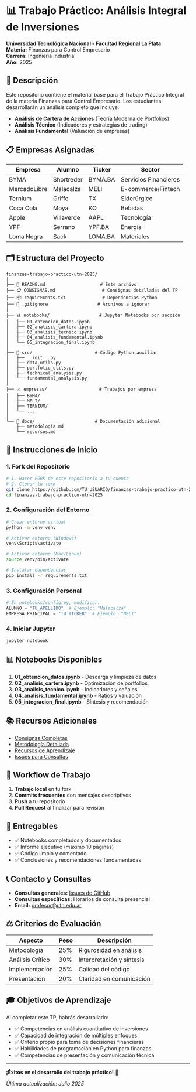# 📊 Trabajo Práctico: Análisis Integral de Inversiones

**Universidad Tecnológica Nacional - Facultad Regional La Plata**  
**Materia:** Finanzas para Control Empresario  
**Carrera:** Ingeniería Industrial  
**Año:** 2025  

## 🎯 Descripción

Este repositorio contiene el material base para el Trabajo Práctico Integral de la materia Finanzas para Control Empresario. Los estudiantes desarrollarán un análisis completo que incluye:

- **Análisis de Cartera de Acciones** (Teoría Moderna de Portfolios)
- **Análisis Técnico** (Indicadores y estrategias de trading)
- **Análisis Fundamental** (Valuación de empresas)

## 📋 Empresas Asignadas

| Empresa | Alumno | Ticker | Sector |
|---------|--------|--------|--------|
| BYMA | Shortreder | BYMA.BA | Servicios Financieros |
| MercadoLibre | Malacalza | MELI | E-commerce/Fintech |
| Ternium | Griffo | TX | Siderúrgico |
| Coca Cola | Moya | KO | Bebidas |
| Apple | Villaverde | AAPL | Tecnología |
| YPF | Serrano | YPF.BA | Energía |
| Loma Negra | Sack | LOMA.BA | Materiales |

## 🗂️ Estructura del Proyecto

```
finanzas-trabajo-practico-utn-2025/
│
├── 📄 README.md                     # Este archivo
├── 📋 CONSIGNAS.md                  # Consignas detalladas del TP
├── 📦 requirements.txt              # Dependencias Python
├── 🚫 .gitignore                   # Archivos a ignorar
│
├── 📊 notebooks/                   # Jupyter Notebooks por sección
│   ├── 01_obtencion_datos.ipynb
│   ├── 02_analisis_cartera.ipynb
│   ├── 03_analisis_tecnico.ipynb
│   ├── 04_analisis_fundamental.ipynb
│   └── 05_integracion_final.ipynb
│
├── 🐍 src/                        # Código Python auxiliar
│   ├── __init__.py
│   ├── data_utils.py
│   ├── portfolio_utils.py
│   ├── technical_analysis.py
│   └── fundamental_analysis.py
│
├── 📈 empresas/                    # Trabajos por empresa
│   ├── BYMA/
│   ├── MELI/
│   ├── TERNIUM/
│   └── ...
│
└── 📝 docs/                       # Documentación adicional
    ├── metodologia.md
    └── recursos.md
```

## 🚀 Instrucciones de Inicio

### 1. Fork del Repositorio
```bash
# 1. Hacer FORK de este repositorio a tu cuenta
# 2. Clonar tu fork
git clone https://github.com/TU_USUARIO/finanzas-trabajo-practico-utn-2025.git
cd finanzas-trabajo-practico-utn-2025
```

### 2. Configuración del Entorno
```bash
# Crear entorno virtual
python -m venv venv

# Activar entorno (Windows)
venv\Scripts\activate

# Activar entorno (Mac/Linux)
source venv/bin/activate

# Instalar dependencias
pip install -r requirements.txt
```

### 3. Configuración Personal
```python
# En notebooks/config.py, modificar:
ALUMNO = "TU_APELLIDO"  # Ejemplo: "Malacalza"
EMPRESA_PRINCIPAL = "TU_TICKER"  # Ejemplo: "MELI"
```

### 4. Iniciar Jupyter
```bash
jupyter notebook
```

## 📊 Notebooks Disponibles

1. **01_obtencion_datos.ipynb** - Descarga y limpieza de datos
2. **02_analisis_cartera.ipynb** - Optimización de portfolios
3. **03_analisis_tecnico.ipynb** - Indicadores y señales
4. **04_analisis_fundamental.ipynb** - Ratios y valuación
5. **05_integracion_final.ipynb** - Síntesis y recomendación

## 📚 Recursos Adicionales

- [Consignas Completas](CONSIGNAS.md)
- [Metodología Detallada](docs/metodologia.md)
- [Recursos de Aprendizaje](docs/recursos.md)
- [Issues para Consultas](https://github.com/nfelix23/finanzas-trabajo-practico-utn-2025/issues)

## 🔄 Workflow de Trabajo

1. **Trabajo local** en tu fork
2. **Commits frecuentes** con mensajes descriptivos
3. **Push** a tu repositorio
4. **Pull Request** al finalizar para revisión

## 📝 Entregables

- ✅ Notebooks completados y documentados
- ✅ Informe ejecutivo (máximo 10 páginas)
- ✅ Código limpio y comentado
- ✅ Conclusiones y recomendaciones fundamentadas

## 📞 Contacto y Consultas

- **Consultas generales:** [Issues de GitHub](https://github.com/nfelix23/finanzas-trabajo-practico-utn-2025/issues)
- **Consultas específicas:** Horarios de consulta presencial
- **Email:** [profesor@utn.edu.ar](mailto:profesor@utn.edu.ar)

## ⚖️ Criterios de Evaluación

| Aspecto | Peso | Descripción |
|---------|------|-------------|
| Metodología | 25% | Rigurosidad en análisis |
| Análisis Crítico | 30% | Interpretación y síntesis |
| Implementación | 25% | Calidad del código |
| Presentación | 20% | Claridad en comunicación |

## 🎓 Objetivos de Aprendizaje

Al completar este TP, habrás desarrollado:

- ✅ Competencias en análisis cuantitativo de inversiones
- ✅ Capacidad de integración de múltiples enfoques
- ✅ Criterio propio para toma de decisiones financieras
- ✅ Habilidades de programación en Python para finanzas
- ✅ Competencias de presentación y comunicación técnica

---

**¡Éxitos en el desarrollo del trabajo práctico!** 🚀

*Última actualización: Julio 2025*